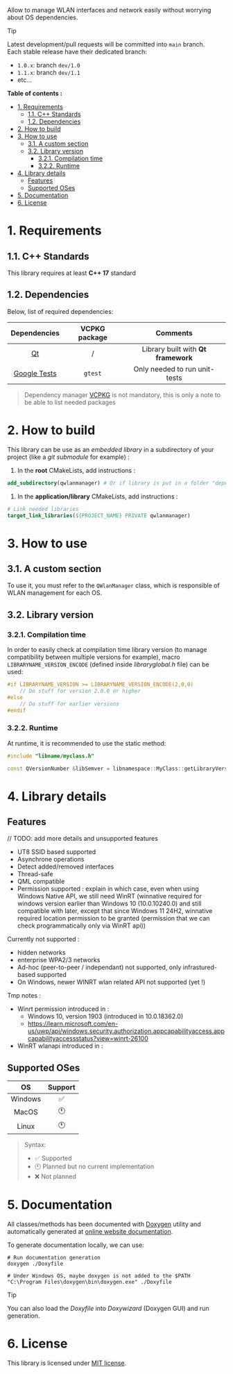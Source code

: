 Allow to manage WLAN interfaces and network easily without worrying about OS dependencies.

> [!TIP]
> Latest development/pull requests will be committed into `main` branch.  
> Each stable release have their dedicated branch:
> - `1.0.x`: branch `dev/1.0`
> - `1.1.x`: branch `dev/1.1`
> - etc...

**Table of contents :**
- [1. Requirements](#1-requirements)
  - [1.1. C++ Standards](#11-c-standards)
  - [1.2. Dependencies](#12-dependencies)
- [2. How to build](#2-how-to-build)
- [3. How to use](#3-how-to-use)
  - [3.1. A custom section](#31-a-custom-section)
  - [3.2. Library version](#32-library-version)
    - [3.2.1. Compilation time](#321-compilation-time)
    - [3.2.2. Runtime](#322-runtime)
- [4. Library details](#4-library-details)
  - [Features](#features)
  - [Supported OSes](#supported-oses)
- [5. Documentation](#5-documentation)
- [6. License](#6-license)

# 1. Requirements
## 1.1. C++ Standards

This library requires at least **C++ 17** standard

## 1.2. Dependencies

Below, list of required dependencies:

| Dependencies | VCPKG package | Comments |
|:-:|:-:|:-:|
| [Qt][qt-official] | / | Library built with **Qt framework** |
| [Google Tests][gtest-repo] | `gtest` | Only needed to run unit-tests |

> Dependency manager [VCPKG][vcpkg-tutorial] is not mandatory, this is only a note to be able to list needed packages

# 2. How to build

This library can be use as an _embedded library_ in a subdirectory of your project (like a _git submodule_ for example) :
1. In the **root** CMakeLists, add instructions :
```cmake
add_subdirectory(qwlanmanager) # Or if library is put in a folder "dependencies" : add_subdirectory(dependencies/qwlanmanager)
```

1. In the **application/library** CMakeLists, add instructions :
```cmake
# Link needed libraries
target_link_libraries(${PROJECT_NAME} PRIVATE qwlanmanager)
```

# 3. How to use
## 3.1. A custom section

To use it, you must refer to the `QWlanManager` class, which is responsible of WLAN management for each OS.

## 3.2. Library version
### 3.2.1. Compilation time

In order to easily check at compilation time library version (to manage compatibility between multiple versions for example), macro `LIBRARYNAME_VERSION_ENCODE` (defined inside _libraryglobal.h_ file) can be used:
```cpp
#if LIBRARYNAME_VERSION >= LIBRARYNAME_VERSION_ENCODE(2,0,0)
    // Do stuff for version 2.0.0 or higher
#else
    // Do stuff for earlier versions
#endif
```

### 3.2.2. Runtime

At runtime, it is recommended to use the static method:
```cpp
#include "libname/myclass.h"

const QVersionNumber &libSemver = libnamespace::MyClass::getLibraryVersion();
```

# 4. Library details
## Features

// TODO: add more details and unsupported features

- UT8 SSID based supported
- Asynchrone operations
- Detect added/removed interfaces
- Thread-safe
- QML compatible
- Permission supported : explain in which case, even when using Windows Native API, we still need WinRT (winnative required for windows version earlier than Windows 10 (10.0.10240.0) and still compatible with later, except that since Windows 11 24H2, winnative required location permission to be granted (permission that we can check programmatically only via WinRT api))

Currently not supported :
- hidden networks
- enterprise WPA2/3 networks
- Ad-hoc (peer-to-peer / independant) not supported, only infrastured-based supported
- On Windows, newer WINRT wlan related API not supported (yet !)

Tmp notes :
- Winrt permission introduced in :
  - Windows 10, version 1903 (introduced in 10.0.18362.0)
  - https://learn.microsoft.com/en-us/uwp/api/windows.security.authorization.appcapabilityaccess.appcapabilityaccessstatus?view=winrt-26100
- WinRT wlanapi introduced in :


## Supported OSes

| OS | Support |
|:-:|:-:|
| Windows | :white_check_mark: |
| MacOS | :clock11: |
| Linux | :clock11: |

> Syntax:
> - :white_check_mark: Supported
> - :clock11: Planned but no current implementation
> - :x: Not planned

# 5. Documentation

All classes/methods has been documented with [Doxygen][doxygen-official] utility and automatically generated at [online website documentation][example-doc-web].

To generate documentation locally, we can use:
```shell
# Run documentation generation
doxygen ./Doxyfile

# Under Windows OS, maybe doxygen is not added to the $PATH
"C:\Program Files\doxygen\bin\doxygen.exe" ./Doxyfile
```
> [!TIP]
> You can also load the _Doxyfile_ into _Doxywizard_ (Doxygen GUI) and run generation.

# 6. License

This library is licensed under [MIT license][repo-license].

<!-- Links of this repository -->
[repo-license]: LICENSE

<!-- External links -->
[doxygen-official]: https://www.doxygen.nl/index.html
[example-doc-web]: https://www.google.com/
[gtest-repo]: https://github.com/google/googletest

[qt-official]: https://www.qt.io/
[qt-installer]: https://www.qt.io/download-qt-installer

[vcpkg-tutorial]: https://github.com/legerch/develop-memo/tree/master/Toolchains/Build%20systems/VCPKG